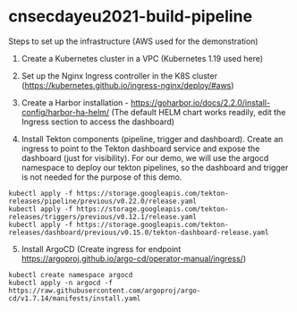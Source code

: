 # cnsecdayeu2021-build-pipeline

Steps to set up the infrastructure (AWS used for the demonstration)

1. Create a Kubernetes cluster in a VPC (Kubernetes 1.19 used here)

2. Set up the Nginx Ingress controller in the K8S cluster (https://kubernetes.github.io/ingress-nginx/deploy/#aws)

3. Create a Harbor installation - https://goharbor.io/docs/2.2.0/install-config/harbor-ha-helm/ (The default HELM chart works readily, edit the Ingress section to access the dashboard)

4. Install Tekton components (pipeline, trigger and dashboard). Create an ingress to point to the Tekton dashboard service and expose the dashboard (just for visibility). For our demo, we will use the argocd namespace to deploy our tekton pipelines, so the dashboard and trigger is not needed for the purpose of this demo.
```
kubectl apply -f https://storage.googleapis.com/tekton-releases/pipeline/previous/v0.22.0/release.yaml
kubectl apply -f https://storage.googleapis.com/tekton-releases/triggers/previous/v0.12.1/release.yaml
kubectl apply -f https://storage.googleapis.com/tekton-releases/dashboard/previous/v0.15.0/tekton-dashboard-release.yaml
```

5. Install ArgoCD (Create ingress for endpoint https://argoproj.github.io/argo-cd/operator-manual/ingress/)
```
kubectl create namespace argocd
kubectl apply -n argocd -f https://raw.githubusercontent.com/argoproj/argo-cd/v1.7.14/manifests/install.yaml
```
